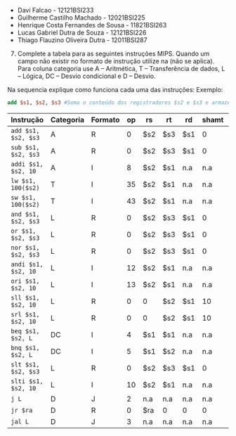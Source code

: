 - Davi Falcao - 12121BSI233
- Guilherme Castilho Machado - 12021BSI225
- Henrique Costa Fernandes de Sousa - 11821BSI263
- Lucas Gabriel Dutra de Souza - 12121BSI226
- Thiago Flauzino Oliveira Dutra - 12011BSI287

7. Complete a tabela para as seguintes instruções MIPS.
Quando um campo não existir no formato de instrução utilize na (não se aplica).
Para coluna categoria use A – Aritmética, T – Transferência de dados, L – Lógica, DC – Desvio condicional e D – Desvio.

Na sequencia explique como funciona cada uma das instruções:
Exemplo:
```mips
add $s1, $s2, $s3 #Soma o conteúdo dos registradores $s2 e $s3 e armazena no registrador $s1.
```


| Instrução          	| Categoria 	| Formato 	| op 	| rs   	| rt   	| rd   	| shamt 	| funct 	| endereço 	|
|--------------------	|-----------	|---------	|----	|------	|------	|------	|-------	|-------	|----------	|
| `add $s1, $s2, $s3`  	| A         	| R       	|  0  	| $s2  	| $s3  	| $s1  	| 0     	| 32    	| n.a.     	|
| `sub $s1, $s2, $s3`  	| A         	| R       	|  0  	| $s2  	| $s3  	| $s1  	| 0      	| 34    	| n.a.     	|
| `addi $s1, $s2, 10`  	| A         	| I       	|  8  	| $s2  	| $s1  	| n.a  	| n.a     	| n.a    	|  10      	|
| `lw $s1, 100($s2)`  	| T         	| I       	| 35  	| $s2  	| $s1  	| n.a  	| n.a     	| n.a   	| 100      	|
| `sw $s1, 100($s2)`   	| T         	| I       	| 43 	| $s2  	| $s1  	| n.a  	| n.a      	| n.a      	| 100      	|
| `and $s1, $s2, $s3`  	| L         	| R       	|  0  	| $s2  	| $s3  	| $s1  	| 0      	| 36    	| n.a.     	|
| `or $s1, $s2, $s3`   	| L         	| R       	|  0 	| $s2  	| $s3  	| $s1  	| 0      	| 37    	| n.a.     	|
| `nor $s1, $s2, $s3`  	| L         	| R       	|  0 	| $s2  	| $s3  	| $s1  	| 0      	| 39    	| n.a.     	|
| `andi $s1, $s2, 10`  	| L         	| I       	| 12 	| $s2  	| $s1  	| n.a  	| n.a     	| n.a    	|  10      	|
| `ori $s1, $s2, 10`   	| L         	| I       	| 13 	| $s2  	| $s1  	| n.a  	| n.a     	| n.a   	|  10      	|
| `sll $s1, $s2, 10`   	| L         	| R       	|  0 	| 0  	| $s2  	| $s1  	| 10      	|  0    	| n.a.     	|
| `srl $s1, $s2, 10`   	| L         	| R       	|  0 	| 0  	| $s2  	| $s1  	| 10      	|  2    	| n.a.     	|
| `beq $s1, $s2, L`    	| DC         	| I       	|  4 	| $s1  	| $s1  	| n.a  	| n.a     	| n.a      	| L      	|
| `bnq $s1, $s2, L`   	| DC          	| I       	|  5 	| $s1  	| $s2  	| n.a  	| n.a      	| n.a      	| L    	    |
| `slt $s1, $s2, $s3`  	| L         	| R       	|  0 	| $s2  	| $s3  	| $s1  	| 0      	| 42    	| n.a.     	|
| `slti $s1, $s2, 10`  	| L         	| I       	| 10 	| $s2  	| $s1  	| n.a  	| n.a     	| n.a      	|  10      	|
| `j L`                	| D         	| J       	|  2 	| n.a  	| n.a  	| n.a  	| n.a      	| n.a   	| L      	|
| `jr $ra`             	| D         	| R       	|  0 	| $ra  	| 0  	| 0  	| 0      	|  8    	| n.a.     	|
| `jal L`              	| D         	| J       	|  3 	| n.a  	| n.a  	| n.a  	| n.a      	| n.a   	| L      	|

